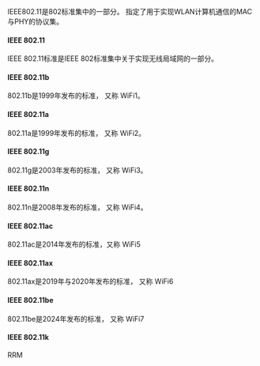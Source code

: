IEEE802.11是802标准集中的一部分。 指定了用于实现WLAN计算机通信的MAC与PHY的协议集。

#### IEEE 802.11

IEEE 802.11标准是IEEE 802标准集中关于实现无线局域网的一部分。

#### IEEE 802.11b

802.11b是1999年发布的标准， 又称 WiFi1。

#### IEEE 802.11a

802.11a是1999年发布的标准， 又称 WiFi2。

#### IEEE 802.11g

802.11g是2003年发布的标准， 又称 WiFi3。

#### IEEE 802.11n

802.11n是2008年发布的标准， 又称 WiFi4。

#### IEEE 802.11ac

802.11ac是2014年发布的标准，又称 WiFi5

#### IEEE 802.11ax

802.11ax是2019年与2020年发布的标准， 又称 WiFi6

#### IEEE 802.11be

802.11be是2024年发布的标准， 又称 WiFi7



#### IEEE 802.11k

RRM